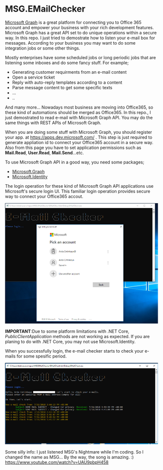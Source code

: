 # MSG.EMailChecker

[Microsoft Graph](https://developer.microsoft.com/en-us/graph) is a great platform for connecting you to Office 365 account and empower your business with your rich development features. Microsoft Graph has a great API set to do unique operations within a secure way. In this repo. I just tried to demostrate how to listen your e-mail box for messages. According to your business you may want to do some integration jobs or some other things.

Mostly enterprises have some scheduled jobs or long periodic jobs that are listening some inboxes and do some fancy stuff. For example; 

* Generating customer requirments from an e-mail content
* Open a service ticket
* Reply with auto-reply templates according to a content
* Parse message content to get some specific texts
* ...
* ..

And many more... Nowadays most business are moving into Office365, so these kind of automations should be merged as Office365. In this repo., I just demostrated to read e-mail with Microsoft Graph API. You may do the same things with REST APIs of Microsoft Graph. 


When you are doing some stuff with Microsoft Graph, you should register your app. at https://apps.dev.microsoft.com/ . This step is just required to generate appliation id to connect your Office365 account in a secure way. Also from this page you have to set application permissions such as **Mail.Read**, **User.Read**, **Mail.Send**...etc.

To use Microsoft Graph API in a good way, you need some packages;

* [Microsoft.Graph](https://www.nuget.org/packages/Microsoft.Graph)
* [Microsoft.Identity](https://www.nuget.org/packages/Microsoft.Graph)

The login operation for these kind of Microsoft Graph API applications use Microsoft's secure login UI. This familiar login operation provides secure way to connect your Office365 accout.


<img src="https://github.com/ardacetinkaya/MSG.EMailChecker/blob/master/Login.PNG" width="600">


**IMPORTANT**:Due to some platform limitations with .NET Core, *PublicClientApplication* methods are not working as expected. If you are planing to do with .NET Core, you may not use Microsoft.Identity. 

When you successfully login, the e-mail checker starts to check your e-mails for some spesific period.

<img src="https://github.com/ardacetinkaya/MSG.EMailChecker/blob/master/PoC.PNG" width="600">

Some silly info: I just listened MSG's Nightmare while I'm coding. So I changed the name as MSG... By the way, the song is amazing. :) 
https://www.youtube.com/watch?v=UAU9pbpH458



